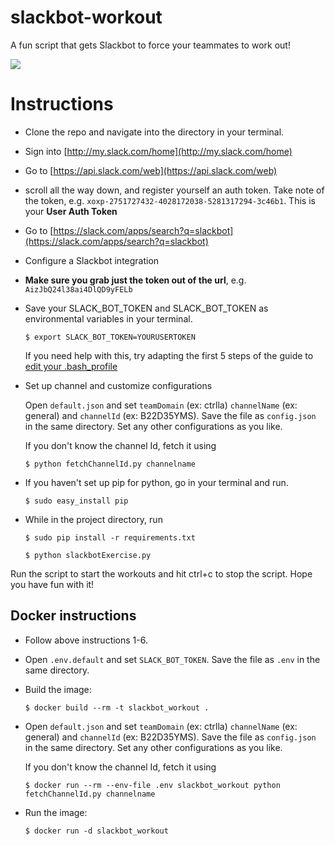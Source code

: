 # slackbot-workout
A fun script that gets Slackbot to force your teammates to work out!

<img src = "https://cldup.com/iL-6xfp2Aa.thumb.png">

# Instructions
- Clone the repo and navigate into the directory in your terminal.
- Sign into [http://my.slack.com/home](http://my.slack.com/home)
- Go to [https://api.slack.com/web](https://api.slack.com/web)
- scroll all the way down, and register yourself an auth token. Take note of the token, e.g. `xoxp-2751727432-4028172038-5281317294-3c46b1`. This is your **User Auth Token**
- Go to [https://slack.com/apps/search?q=slackbot](https://slack.com/apps/search?q=slackbot)
- Configure a Slackbot integration
- **Make sure you grab just the token out of the url**, e.g. `AizJbQ24l38ai4DlQD9yFELb`
- Save your SLACK_BOT_TOKEN and SLACK_BOT_TOKEN as environmental variables in your terminal.

   `$ export SLACK_BOT_TOKEN=YOURUSERTOKEN`

   If you need help with this, try adapting the first 5 steps of the guide to [edit your .bash_profile](http://natelandau.com/my-mac-osx-bash_profile/)

- Set up channel and customize configurations

   Open `default.json` and set `teamDomain` (ex: ctrlla) `channelName` (ex: general) and `channelId` (ex: B22D35YMS). Save the file as `config.json` in the same directory. Set any other configurations as you like.

   If you don't know the channel Id, fetch it using

   `$ python fetchChannelId.py channelname`

- If you haven't set up pip for python, go in your terminal and run.

  `$ sudo easy_install pip`

- While in the project directory, run

   `$ sudo pip install -r requirements.txt`

   `$ python slackbotExercise.py`

Run the script to start the workouts and hit ctrl+c to stop the script. Hope you have fun with it!

## Docker instructions
- Follow above instructions 1-6.
- Open `.env.default` and set `SLACK_BOT_TOKEN`. Save the file as `.env` in the same directory.
- Build the image:

   `$ docker build --rm -t slackbot_workout .`

- Open `default.json` and set `teamDomain` (ex: ctrlla) `channelName` (ex: general) and `channelId` (ex: B22D35YMS). Save the file as `config.json` in the same directory. Set any other configurations as you like.

  If you don't know the channel Id, fetch it using

  `$ docker run --rm --env-file .env slackbot_workout python fetchChannelId.py channelname`

- Run the image:

   `$ docker run -d slackbot_workout`
